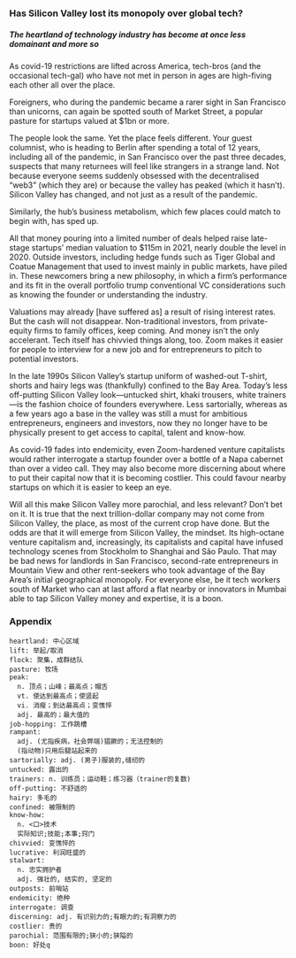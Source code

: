 ### Has Silicon Valley lost its monopoly over global tech?

##### The heartland of technology industry has become at once less domainant and more so

As covid-19 restrictions are lifted across America, tech-bros (and the occasional tech-gal) who have not met in person in ages are high-fiving each other all over the place.

Foreigners, who during the pandemic became a rarer sight in San Francisco than unicorns, can again be spotted south of Market Street, a popular pasture for startups valued at $1bn or more.

The people look the same. Yet the place feels different. Your guest columnist, who is heading to Berlin after spending a total of 12 years, including all of the pandemic, in San Francisco over the past three decades, suspects that many returnees will feel like strangers in a strange land. Not because everyone seems suddenly obsessed with the decentralised “web3” (which they are) or because the valley has peaked (which it hasn’t). Silicon Valley has changed, and not just as a result of the pandemic.

Similarly, the hub’s business metabolism, which few places could match to begin with, has sped up.

All that money pouring into a limited number of deals helped raise late-stage startups’ median valuation to $115m in 2021, nearly double the level in 2020. Outside investors, including hedge funds such as Tiger Global and Coatue Management that used to invest mainly in public markets, have piled in. These newcomers bring a new philosophy, in which a firm’s performance and its fit in the overall portfolio trump conventional VC considerations such as knowing the founder or understanding the industry.

Valuations may already [have suffered as] a result of rising interest rates. But the cash will not disappear. Non-traditional investors, from private-equity firms to family offices, keep coming. And money isn’t the only accelerant. Tech itself has chivvied things along, too. Zoom makes it easier for people to interview for a new job and for entrepreneurs to pitch to potential investors.

In the late 1990s Silicon Valley’s startup uniform of washed-out T-shirt, shorts and hairy legs was (thankfully) confined to the Bay Area. Today’s less off-putting Silicon Valley look—untucked shirt, khaki trousers, white trainers—is the fashion choice of founders everywhere. Less sartorially, whereas as a few years ago a base in the valley was still a must for ambitious entrepreneurs, engineers and investors, now they no longer have to be physically present to get access to capital, talent and know-how.

As covid-19 fades into endemicity, even Zoom-hardened venture capitalists would rather interrogate a startup founder over a bottle of a Napa cabernet than over a video call. They may also become more discerning about where to put their capital now that it is becoming costlier. This could favour nearby startups on which it is easier to keep an eye.

Will all this make Silicon Valley more parochial, and less relevant? Don’t bet on it. It is true that the next trillion-dollar company may not come from Silicon Valley, the place, as most of the current crop have done. But the odds are that it will emerge from Silicon Valley, the mindset. Its high-octane venture capitalism and, increasingly, its capitalists and capital have infused technology scenes from Stockholm to Shanghai and São Paulo. That may be bad news for landlords in San Francisco, second-rate entrepreneurs in Mountain View and other rent-seekers who took advantage of the Bay Area’s initial geographical monopoly. For everyone else, be it tech workers south of Market who can at last afford a flat nearby or innovators in Mumbai able to tap Silicon Valley money and expertise, it is a boon.

### Appendix
```
heartland: 中心区域
lift: 举起/取消
flock: 聚集，成群结队
pasture: 牧场
peak: 
  n. 顶点；山峰；最高点；帽舌
  vt. 使达到最高点；使竖起
  vi. 消瘦；到达最高点；变憔悴
  adj. 最高的；最大值的
job-hopping: 工作跳槽
rampant:
  adj. (尤指疾病，社会弊端)猖獗的；无法控制的
  (指动物)只用后腿站起来的
sartorially: adj. (男子)服装的,缝纫的
untucked: 露出的
trainers: n. 训练员；运动鞋；练习器（trainer的复数)
off-putting: 不舒适的
hairy: 多毛的
confined: 被限制的
know-how: 
  n. <口>技术
  实际知识;技能;本事;窍门
chivvied: 变憔悴的
lucrative: 利润旺盛的
stalwart:
  n. 忠实拥护者
  adj. 强壮的, 结实的, 坚定的
outposts: 前哨站
endemicity: 绝种
interrogate: 调查
discerning: adj. 有识别力的;有眼力的;有洞察力的
costlier: 贵的
parochial: 范围有限的;狭小的;狭隘的
boon: 好处q
```